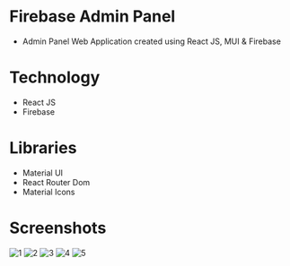 # Firebase Admin Panel

- Admin Panel Web Application created using React JS, MUI & Firebase

# Technology
- React JS
- Firebase

# Libraries
- Material UI
- React Router Dom
- Material Icons


# Screenshots
![1](https://github.com/devMuzaffar/Firebase_admin/assets/4027728/9f4b1ed6-1893-497c-8ccb-eff159cf4e4d)
![2](https://github.com/devMuzaffar/Firebase_admin/assets/4027728/1516cd1a-a6e8-433e-bd82-b03c26a09168)
![3](https://github.com/devMuzaffar/Firebase_admin/assets/4027728/0c6fbf5c-e06a-4057-a159-0bf3606b2d8b)
![4](https://github.com/devMuzaffar/Firebase_admin/assets/4027728/d1e4079e-2e93-459e-a925-743b98b42c12)
![5](https://github.com/devMuzaffar/Firebase_admin/assets/4027728/366a2eab-4f98-4a59-b3b2-4500789b0f67)
